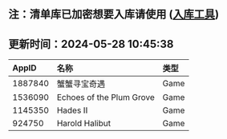 ## 注：清单库已加密想要入库请使用 ([入库工具](https://github.com/BlankTMing/ManifestAutoUpdate/releases))

## 更新时间：2024-05-28 10:45:38
| AppID | 名称 | 类型  |
| :-------------------- | :----------------------------- | :----------- |
| 1887840 | 蟹蟹寻宝奇遇| Game |
| 1536090 | Echoes of the Plum Grove| Game |
| 1145350 | Hades II| Game |
| 924750 | Harold Halibut| Game |
